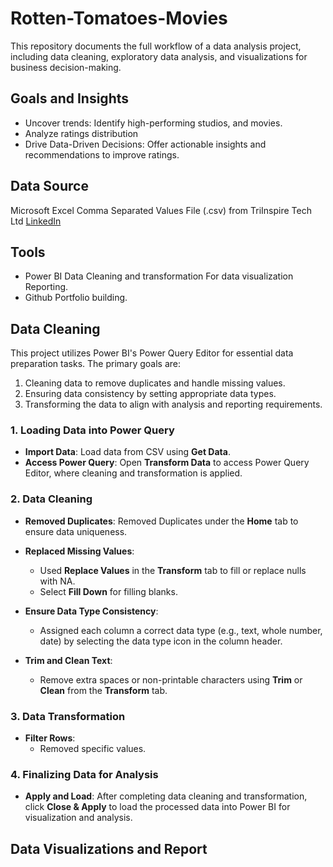 # Rotten-Tomatoes-Movies
This repository documents the full workflow of a  data analysis project, including data cleaning, exploratory data analysis, and visualizations for business decision-making. 

## Goals and Insights
- Uncover trends: Identify high-performing studios, and movies.
- Analyze ratings distribution
- Drive Data-Driven Decisions: Offer actionable insights and recommendations to improve ratings.

## Data Source
Microsoft Excel Comma Separated Values File (.csv) from TriInspire Tech Ltd [LinkedIn](https://ng.linkedin.com/company/tri-inspire-tech-ltd)

## Tools 
- Power BI
  Data Cleaning and transformation
  For data visualization
  Reporting.
- Github
  Portfolio building.

## Data Cleaning
This project utilizes Power BI's Power Query Editor for essential data preparation tasks. The primary goals are:
1. Cleaning data to remove duplicates and handle missing values.
2. Ensuring data consistency by setting appropriate data types.
3. Transforming the data to align with analysis and reporting requirements.

### 1. Loading Data into Power Query
- **Import Data**: Load data from CSV using **Get Data**.
- **Access Power Query**: Open **Transform Data** to access Power Query Editor, where cleaning and transformation is applied.

### 2. Data Cleaning

- **Removed Duplicates**: Removed Duplicates under the **Home** tab to ensure data uniqueness.

- **Replaced Missing Values**: 
  - Used **Replace Values** in the **Transform** tab to fill or replace nulls with NA.
  - Select **Fill Down** for filling blanks.

- **Ensure Data Type Consistency**: 
  - Assigned each column a correct data type (e.g., text, whole number, date) by selecting the data type icon in the column header.

- **Trim and Clean Text**: 
  - Remove extra spaces or non-printable characters using **Trim** or **Clean** from the **Transform** tab.

### 3. Data Transformation

- **Filter Rows**: 
  - Removed specific values.

### 4. Finalizing Data for Analysis

- **Apply and Load**: After completing data cleaning and transformation, click **Close & Apply** to load the processed data into Power BI for visualization and analysis.


## Data Visualizations and Report
